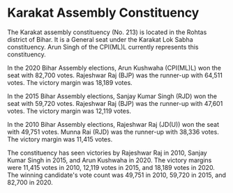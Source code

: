 # Karakat Assembly Constituency

The Karakat assembly constituency (No. 213) is located in the Rohtas district of Bihar. It is a General seat under the Karakat Lok Sabha constituency. Arun Singh of the CPI(ML)L currently represents this constituency.

In the 2020 Bihar Assembly elections, Arun Kushwaha (CPI(ML)L) won the seat with 82,700 votes. Rajeshwar Raj (BJP) was the runner-up with 64,511 votes. The victory margin was 18,189 votes.

In the 2015 Bihar Assembly elections, Sanjay Kumar Singh (RJD) won the seat with 59,720 votes. Rajeshwar Raj (BJP) was the runner-up with 47,601 votes. The victory margin was 12,119 votes.

In the 2010 Bihar Assembly elections, Rajeshwar Raj (JD(U)) won the seat with 49,751 votes. Munna Rai (RJD) was the runner-up with 38,336 votes. The victory margin was 11,415 votes.

The constituency has seen victories by Rajeshwar Raj in 2010, Sanjay Kumar Singh in 2015, and Arun Kushwaha in 2020. The victory margins were 11,415 votes in 2010, 12,119 votes in 2015, and 18,189 votes in 2020. The winning candidate's vote count was 49,751 in 2010, 59,720 in 2015, and 82,700 in 2020.
